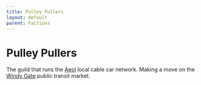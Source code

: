 ```yaml
---
title: Pulley Pullers
layout: default
parent: Factions
---
```


# Pulley Pullers
The guild that runs the [Aeol](/FATE_in_the_BAWG/locations/Aeol.html) local cable car network. Making a move on the [Windy Gate](/FATE_in_the_BAWG/locations/Windy_gate.html) public transit market.